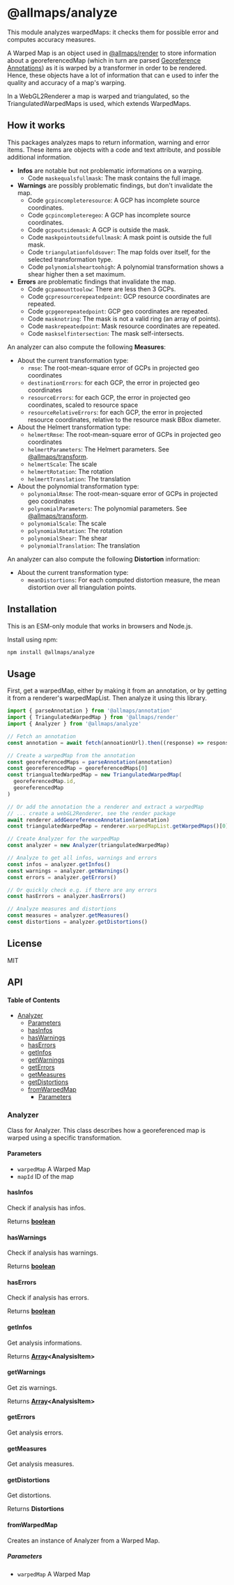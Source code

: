 # @allmaps/analyze

This module analyzes warpedMaps: it checks them for possible error and computes accuracy measures.

A Warped Map is an object used in [@allmaps/render](../../packages/render/) to store information about a georeferencedMap (which in turn are parsed [Georeference Annotations](https://iiif.io/api/extension/georef/)) as it is warped by a transformer in order to be rendered. Hence, these objects have a lot of information that can e used to infer the quality and accuracy of a map's warping.

In a WebGL2Renderer a map is warped and triangulated, so the TriangulatedWarpedMaps is used, which extends WarpedMaps.

## How it works

This packages analyzes maps to return information, warning and error items. These items are objects with a code and text attribute, and possible additional information.

*   **Infos** are notable but not problematic informations on a warping.
    *   Code `maskequalsfullmask`: The mask contains the full image.
*   **Warnings** are possibly problematic findings, but don't invalidate the map.
    *   Code `gcpincompleteresource`: A GCP has incomplete source coordinates.
    *   Code `gcpincompleteregeo`: A GCP has incomplete source coordinates.
    *   Code `gcpoutsidemask`: A GCP is outside the mask.
    *   Code `maskpointoutsidefullmask`: A mask point is outside the full mask.
    *   Code `triangulationfoldsover`: The map folds over itself, for the selected transformation type.
    *   Code `polynomialsheartoohigh`: A polynomial transformation shows a shear higher then a set maximum.
*   **Errors** are problematic findings that invalidate the map.
    *   Code `gcpamounttoolow`: There are less then 3 GCPs.
    *   Code `gcpresourcerepeatedpoint`: GCP resource coordinates are repeated.
    *   Code `gcpgeorepeatedpoint`: GCP geo coordinates are repeated.
    *   Code `masknotring`: The mask is not a valid ring (an array of points).
    *   Code `maskrepeatedpoint`: Mask resource coordinates are repeated.
    *   Code `maskselfintersection`: The mask self-intersects.

An analyzer can also compute the following **Measures**:

*   About the current transformation type:
    *   `rmse`: The root-mean-square error of GCPs in projected geo coordinates
    *   `destinationErrors`: for each GCP, the error in projected geo coordinates
    *   `resourceErrors`: for each GCP, the error in projected geo coordinates, scaled to resource space
    *   `resourceRelativeErrors`: for each GCP, the error in projected resource coordinates, relative to the resource mask BBox diameter.
*   About the Helmert transformation type:
    *   `helmertRmse`: The root-mean-square error of GCPs in projected geo coordinates
    *   `helmertParameters`: The Helmert parameters. See [@allmaps/transform](../../packages/transform/).
    *   `helmertScale`: The scale
    *   `helmertRotation`: The rotation
    *   `helmertTranslation`: The translation
*   About the polynomial transformation type:
    *   `polynomialRmse`: The root-mean-square error of GCPs in projected geo coordinates
    *   `polynomialParameters`: The polynomial parameters. See [@allmaps/transform](../../packages/transform/).
    *   `polynomialScale`: The scale
    *   `polynomialRotation`: The rotation
    *   `polynomialShear`: The shear
    *   `polynomialTranslation`: The translation

An analyzer can also compute the following **Distortion** information:

*   About the current transformation type:
    *   `meanDistortions`: For each computed distortion measure, the mean distortion over all triangulation points.

## Installation

This is an ESM-only module that works in browsers and Node.js.

Install using npm:

```sh
npm install @allmaps/analyze
```

## Usage

First, get a warpedMap, either by making it from an annotation, or by getting it from a renderer's warpedMapList. Then analyze it using this library.

```js
import { parseAnnotation } from '@allmaps/annotation'
import { TriangulatedWarpedMap } from '@allmaps/render'
import { Analyzer } from '@allmaps/analyze'

// Fetch an annotation
const annotation = await fetch(annoationUrl).then((response) => response.json())

// Create a warpedMap from the annotation
const georeferencedMaps = parseAnnotation(annotation)
const georeferencedMap = georeferencedMaps[0]
const triangualtedWarpedMap = new TriangulatedWarpedMap(
  georeferencedMap.id,
  georeferencedMap
)

// Or add the annotation the a renderer and extract a warpedMap
// ... create a webGL2Renderer, see the render package
await renderer.addGeoreferenceAnnotation(annotation)
const triangulatedWarpedMap = renderer.warpedMapList.getWarpedMaps()[0]

// Create Analyzer for the warpedMap
const analyzer = new Analyzer(triangulatedWarpedMap)

// Analyze to get all infos, warnings and errors
const infos = analyzer.getInfos()
const warnings = analyzer.getWarnings()
const errors = analyzer.getErrors()

// Or quickly check e.g. if there are any errors
const hasErrors = analyzer.hasErrors()

// Analyze measures and distortions
const measures = analyzer.getMeasures()
const distortions = analyzer.getDistortions()
```

## License

MIT

## API

<!-- Generated by documentation.js. Update this documentation by updating the source code. -->

#### Table of Contents

*   [Analyzer](#analyzer)
    *   [Parameters](#parameters)
    *   [hasInfos](#hasinfos)
    *   [hasWarnings](#haswarnings)
    *   [hasErrors](#haserrors)
    *   [getInfos](#getinfos)
    *   [getWarnings](#getwarnings)
    *   [getErrors](#geterrors)
    *   [getMeasures](#getmeasures)
    *   [getDistortions](#getdistortions)
    *   [fromWarpedMap](#fromwarpedmap)
        *   [Parameters](#parameters-1)

### Analyzer

Class for Analyzer.
This class describes how a georeferenced map is warped using a specific transformation.

#### Parameters

*   `warpedMap`  A Warped Map
*   `mapId`  ID of the map

#### hasInfos

Check if analysis has infos.

Returns **[boolean](https://developer.mozilla.org/docs/Web/JavaScript/Reference/Global_Objects/Boolean)**&#x20;

#### hasWarnings

Check if analysis has warnings.

Returns **[boolean](https://developer.mozilla.org/docs/Web/JavaScript/Reference/Global_Objects/Boolean)**&#x20;

#### hasErrors

Check if analysis has errors.

Returns **[boolean](https://developer.mozilla.org/docs/Web/JavaScript/Reference/Global_Objects/Boolean)**&#x20;

#### getInfos

Get analysis informations.

Returns **[Array](https://developer.mozilla.org/docs/Web/JavaScript/Reference/Global_Objects/Array)\<AnalysisItem>**&#x20;

#### getWarnings

Get zis warnings.

Returns **[Array](https://developer.mozilla.org/docs/Web/JavaScript/Reference/Global_Objects/Array)\<AnalysisItem>**&#x20;

#### getErrors

Get analysis errors.

#### getMeasures

Get analysis measures.

#### getDistortions

Get distortions.

Returns **Distortions**&#x20;

#### fromWarpedMap

Creates an instance of Analyzer from a Warped Map.

##### Parameters

*   `warpedMap`  A Warped Map
